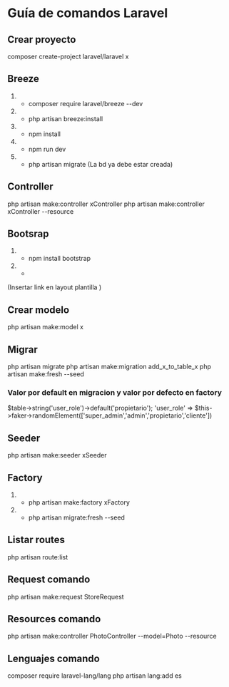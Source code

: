# Guía de comandos Laravel

## Crear proyecto
composer create-project laravel/laravel x

## Breeze
1. - composer require laravel/breeze --dev
2. - php artisan breeze:install
3. - npm install
4. - npm run dev
5. - php artisan migrate (La bd ya debe estar creada)

## Controller
php artisan make:controller xController
php artisan make:controller xController --resource

## Bootsrap
1. - npm install bootstrap
2. - <link rel="stylesheet" href="https://stackpath.bootstrapcdn.com/bootstrap/4.4.1/css/bootstrap.min.css" integrity="sha384-Vkoo8x4CGsO3+Hhxv8T/Q5PaXtkKtu6ug5TOeNV6gBiFeWPGFN9MuhOf23Q9Ifjh" crossorigin="anonymous">
(Insertar link en layout plantilla )

## Crear modelo
php artisan make:model x

## Migrar
php artisan migrate 
php artisan make:migration add_x_to_table_x
php artisan make:fresh --seed

### Valor por default en migracion y valor por defecto en factory
$table->string('user_role')->default('propietario');
'user_role' => $this->faker->randomElement(['super_admin','admin','propietario','cliente'])

## Seeder
php artisan make:seeder xSeeder

## Factory
1. - php artisan make:factory xFactory
2. - php artisan migrate:fresh --seed

## Listar routes
php artisan route:list

## Request comando 
php artisan make:request StoreRequest

## Resources comando
php artisan make:controller PhotoController --model=Photo --resource

## Lenguajes comando
composer require laravel-lang/lang
php artisan lang:add es